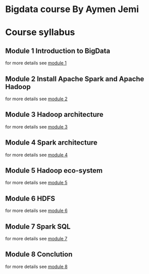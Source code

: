 # Bigdata course By Aymen Jemi

# Course syllabus

## Module 1 Introduction to BigData

for more details see [module 1](module_1.md)

## Module 2 Install Apache Spark and Apache Hadoop

for more details see [module 2](module_2.md)

## Module 3 Hadoop architecture

for more details see [module 3](module_3.md)

## Module 4 Spark architecture

for more details see [module 4](module_4.md)

## Module 5 Hadoop eco-system

for more details see [module 5](module_5.md)

## Module 6 HDFS 

for more details see [module 6](module_6.md)

## Module 7 Spark SQL

for more details see [module 7](module_7.md)

## Module 8 Conclution

for more details see [module 8](module_8.md)